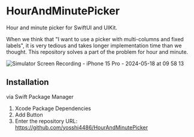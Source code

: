 # HourAndMinutePicker
Hour and minute picker for SwiftUI and UIKit.

When we think that "I want to use a picker with multi-columns and fixed labels", it is very tedious and takes longer implementation time than we thought. This repository solves a part of the problem for hour and minute.

![Simulator Screen Recording - iPhone 15 Pro - 2024-05-18 at 09 58 13](https://github.com/yosshi4486/HourAndMinutePicker/assets/9734876/23252c2c-b794-4de2-ac3f-61253626ae42)

## Installation
via Swift Package Manager

1. Xcode Package Dependencies
2. Add Button
3. Enter the repository URL: https://github.com/yosshi4486/HourAndMinutePicker
